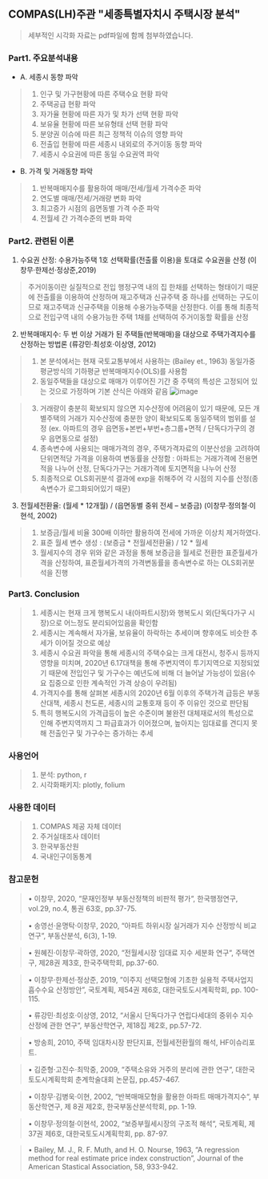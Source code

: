 ## COMPAS(LH)주관 "세종특별자치시 주택시장 분석"
 > 세부적인 시각화 자료는 pdf파일에 함께 첨부하였습니다.

### Part1. 주요분석내용
 - A. 세종시 동향 파악
  > 1) 인구 및 가구현황에 따른 주택수요 현황 파악
  > 2) 주택공급 현황 파악
  > 3) 자가율 현황에 따른 자가 및 차가 선택 현황 파악
  > 4) 보유율 현황에 따른 보유형태 선택 현황 파악
  > 5) 분양권 이슈에 따른 최근 정책적 이슈의 영향 파악
  > 6) 전출입 현황에 따른 세종시 내외로의 주거이동 동향 파악
  > 7) 세종시 수요권에 따른 동일 수요권역 파악
  
 - B. 가격 및 거래동향 파악
  > 1) 반복매매지수를 활용하여 매매/전세/월세 가격수준 파악
  > 2) 연도별 매매/전세/거래량 변화 파악
  > 3) 최고증가 시점의 읍면동별 가격 수준 파악
  > 4) 전월세 간 가격수준의 변화 파악
  
### Part2. 관련된 이론
1. 수요권 산정: 수용가능주택 1호 선택확률(전출률 이용)을 토대로 수요권을 산정 (이창무·한제선·정상준,2019)
 > 주거이동이란 실질적으로 전입 행정구역 내의 집 한채를 선택하는 형태이기 때문에 전출률을 이용하여 산정하며 재고주택과 신규주택 중 하나를 선택하는 구도이므로 재고주택과 신규주택을 이용해 수용가능주택을 산정한다. 
 > 이를 통해 최종적으로 전입구역 내의 수용가능한 주택 1채를 선택하여 주거이동할 확률을 산정 
 
2. 반복매매지수: 두 번 이상 거래가 된 주택들(반복매매)을 대상으로 주택가격지수를 산정하는 방법론 (류강민·최성호·이상영, 2012)
 > 1) 본 분석에서는 현재 국토교통부에서 사용하는 (Bailey et., 1963) 동일가중평균방식의 기하평균 반복매매지수(OLS)를 사용함
 > 2) 동일주택들을 대상으로 매매가 이루어진 기간 중 주택의 특성은 고정되어 있는 것으로 가정하며 기본 산식은 아래와 같음
 ![image](https://user-images.githubusercontent.com/28617435/122921147-1f192580-d39d-11eb-80ea-8206dad283e8.png)

 > 3) 거래량이 충분히 확보되지 않으면 지수산정에 어려움이 있기 때문에, 모든 개별주택의 거래가 지수산정에 충분한 양이 확보되도록 동일주택의 범위를 설정 (ex. 아파트의 경우 읍면동+본번+부번+층그룹+면적 / 단독다가구의 경우 읍면동으로 설정)
 > 4) 종속변수에 사용되는 매매가격의 경우, 주택가격자료의 이분산성을 고려하여 단위면적당 가격을 이용하여 변동률을 산정함 :
아파트는 거래가격에 전용면적을 나누어 산정, 단독다가구는 거래가격에 토지면적을 나누어 산정
 > 5) 최종적으로 OLS회귀분석 결과에 exp을 취해주어 각 시점의 지수를 산정(종속변수가 로그화되어있기 때문)

3. 전월세전환율: (월세 * 12개월) / (읍면동별 중위 전세 – 보증금) (이창무·정의철·이현석, 2002)
 > 1) 보증금/월세 비율 300배 이하만 활용하여 전세에 가까운 이상치 제거하였다.
 > 2) 표준 월세 변수 생성 : (보증금 * 전월세전환율) / 12 * 월세 
 > 3) 월세지수의 경우 위와 같은 과정을 통해 보증금을 월세로 전환한 표준월세가격을 산정하여, 표준월세가격의 가격변동률을 종속변수로 하는 OLS회귀분석을 진행

### Part3. Conclusion
 > 1) 세종시는 현재 크게 행복도시 내(아파트시장)와 행복도시 외(단독다가구 시장)으로 어느정도 분리되어있음을 확인함
 > 2) 세종시는 계속해서 자가율, 보유율이 하락하는 추세이며 향후에도 비슷한 추세가 이어질 것으로 예상
 > 3) 세종시 수요권 파악을 통해 세종시의 주택수요는 크게 대전시, 청주시 등까지 영향을 미치며, 2020년 6.17대책을 통해 주변지역이 투기지역으로 지정되었기 때문에 전입인구 및 가구수는 예년도에 비해 더 늘어날 가능성이 있음(수요 집중으로 인한 계속적인 가격 상승이 우려됨)
 > 4) 가격지수를 통해 살펴본 세종시의 2020년 6월 이후의 주택가격 급등은 부동산대책, 세종시 천도론, 세종시의 교통호재 등이 주 이유인 것으로 판단됨
 > 5) 특히 행복도시의 가격급등이 높은 수준이며 불완전 대체재로서의 특성으로 인해 주변지역까지 그 파급효과가 이어졌으며, 높아지는 임대료를 견디지 못해 전출인구 및 가구수는 증가하는 추세
  
### 사용언어
 > 1) 분석: python, r
 > 2) 시각화패키지: plotly, folium

### 사용한 데이터
 > 1) COMPAS 제공 자체 데이터
 > 2) 주거실태조사 데이터
 > 3) 한국부동산원
 > 4) 국내인구이동통계

### 참고문헌
 > • 이창무, 2020, “문재인정부 부동산정책의 비판적 평가“, 한국행정연구, vol.29, no.4, 통권 63호, pp.37-75.
 
 > • 송영선·윤명탁·이창무, 2020, “아파트 하위시장 실거래가 지수 산정방식 비교 연구“, 부동산분석, 6(3), 1-19.
 
 > • 원혜진·이창무·곽하영, 2020, “전월세시장 임대료 지수 세분화 연구“, 주택연구, 제28권 제3호, 한국주택학회, pp.37-60.
 
 > • 이창무·한제선·정상준, 2019, ”이주지 선택모형에 기초한 실용적 주택사업지 흡수수요 산정방안”, 국토계획, 제54권 제6호, 대한국토도시계획학회, pp. 100-115.
 
 > • 류강민·최성호·이상영, 2012, “서울시 단독다가구 연립다세대의 중위수 지수 산정에 관한 연구“, 부동산학연구, 제18집 제2호, pp.57-72.
 
 > • 방송희, 2010, 주택 임대차시장 판단지표, 전월세전환월의 해석, HF이슈리포트.
 
 > • 김준형·고진수·최막중, 2009, “주택소유와 거주의 분리에 관한 연구“, 대한국토도시계획학회 춘계학술대회 논문집, pp.457-467.
 
 > • 이창무·김병욱·이현, 2002, “반복매매모형을 활용한 아파트 매매가격지수“, 부동산학연구, 제 8권 제2호, 한국부동산분석학회, pp. 1-19.
 
 > • 이창무·정의철·이현석, 2002, “보증부월세시장의 구조적 해석“, 국토계획, 제 37권 제6호, 대한국토도시계획학회, pp. 87-97.
 
 > • Bailey, M. J., R. F. Muth, and H. O. Nourse, 1963, “A regression method for real estimate price index construction”, Journal of the American Stastical
Association, 58, 933-942.
 
 
